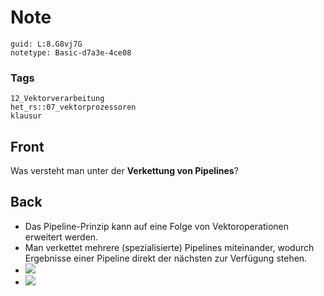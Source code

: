 # Note
```
guid: L:8.G8vj7G
notetype: Basic-d7a3e-4ce08
```

### Tags
```
12_Vektorverarbeitung
het_rs::07_vektorprozessoren
klausur
```

## Front
Was versteht man unter der <b>Verkettung von Pipelines</b>?

## Back
<div>
  <div>
    <div>
      <ul>
        <li>Das Pipeline-Prinzip kann auf eine Folge von
        Vektoroperationen erweitert werden.
        <li>Man verkettet mehrere (spezialisierte) Pipelines
        miteinander, wodurch Ergebnisse einer Pipeline direkt der
        nächsten zur Verfügung stehen.
        <li><img src= 
        "paste-b664fb6a2d77306e42c5ac2341e865fcbeb36dd2.jpg">
        <li><img src= 
        "paste-cb8dc04a0e84ec724ee713bd7e81e89eadb6daf0.jpg">
      </ul>
    </div>
  </div>
</div>
